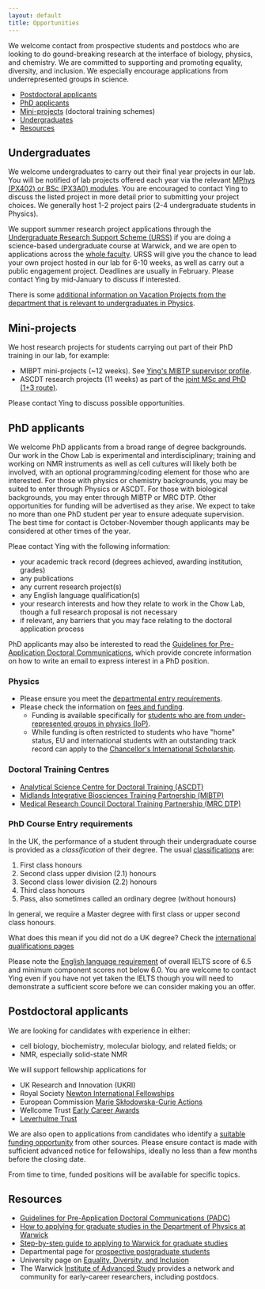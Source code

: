 ```yaml
---
layout: default
title: Opportunities
---
```


We welcome contact from prospective students and postdocs who are looking to do gound-breaking research at the interface of biology, physics, and chemistry. We are committed to supporting and promoting equality, diversity, and inclusion. We especially encourage applications from underrepresented groups in science.

- [Postdoctoral applicants](#postdoctoral-applicants)
- [PhD applicants](#phd-applicants)
- [Mini-projects](#mini-projects) (doctoral training schemes)
- [Undergraduates](#undergraduates)
- [Resources](#resources)

## Undergraduates

We welcome undergraduates to carry out their final year projects in our lab. You will be notified of lab projects offered each year via the relevant [MPhys (PX402) or BSc (PX3A0) modules](https://warwick.ac.uk/fac/sci/physics/current/teach/modules/). You are encouraged to contact Ying to discuss the listed project in more detail prior to submitting your project choices. We generally host 1-2 project pairs (2-4 undergraduate students in Physics).

We support summer research project applications through the [Undergraduate Research Support Scheme (URSS)](https://warwick.ac.uk/services/skills/urss/) if you are doing a science-based undergraduate course at Warwick, and we are open to applications across the [whole faculty](https://warwick.ac.uk/fac/sci/). URSS will give you the chance to lead your own project hosted in our lab for 6-10 weeks, as well as carry out a public engagement project. Deadlines are usually in February. Please contact Ying by mid-January to discuss if interested.

There is some [additional information on Vacation Projects from the department that is relevant to undergraduates in Physics](https://warwick.ac.uk/fac/sci/physics/current/teach/general/vac/).

## Mini-projects

We host research projects for students carrying out part of their PhD training in our lab, for example:
 - MIBPT mini-projects (~12 weeks). See [Ying's MIBTP supervisor profile](https://warwick.ac.uk/fac/cross_fac/mibtp/phd/supervisors/wchow).
 - ASCDT research projects (11 weeks) as part of the [joint MSc and PhD (1+3 route)](https://warwick.ac.uk/fac/sci/as/study/msc/).

Please contact Ying to discuss possible opportunities.

## PhD applicants

We welcome PhD applicants from a broad range of degree backgrounds. Our work in the Chow Lab is experimental and interdisciplinary; training and working on NMR instruments as well as cell cultures will likely both be involved, with an optional programming/coding element for those who are interested. For those with physics or chemistry backgrounds, you may be suited to enter through Physics or ASCDT. For those with biological backgrounds, you may enter through MIBTP or MRC DTP. Other opportunities for funding will be advertised as they arise. We expect to take no more than one PhD student per year to ensure adequate supervision. The best time for contact is October-November though applicants may be considered at other times of the year.

Pleae contact Ying with the following information:
- your academic track record (degrees achieved, awarding institution, grades)
- any publications
- any current research project(s)
- any English language qualification(s)
- your research interests and how they relate to work in the Chow Lab, though a full research proposal is not necessary
- if relevant, any barriers that you may face relating to the doctoral application process

PhD applicants may also be interested to read the [Guidelines for Pre-Application Doctoral Communications](https://wrap.warwick.ac.uk/179604/1/WRAP-importance-pre-application-doctoral-communications-applicants-project-briefing-2023.pdf), which provide concrete information on how to write an email to express interest in a PhD position.

### Physics
- Please ensure you meet the [departmental entry requirements](https://warwick.ac.uk/fac/sci/physics/admissions/postgraduate/phdormsc/).
- Please check the information on [fees and funding](https://warwick.ac.uk/fac/sci/physics/admissions/postgraduate/phd/eligibility).
    - Funding is available specifically for [students who are from under-represented groups in physics (IoP)](https://www.iop.org/about/support-grants/bell-burnell-fund).
    - While funding is often restricted to students who have "home" status, EU and international students with an outstanding track record can apply to the [Chancellor's International Scholarship](https://warwick.ac.uk/services/dc/schols_fund/scholarships_and_funding/chancellors_int).

### Doctoral Training Centres
- [Analytical Science Centre for Doctoral Training (ASCDT)](https://warwick.ac.uk/fac/sci/as/)
- [Midlands Integrative Biosciences Training Partnership (MIBTP)](https://warwick.ac.uk/fac/cross_fac/mibtp/)
- [Medical Research Council Doctoral Training Partnership (MRC DTP)](https://warwick.ac.uk/fac/sci/med/study/mrcdtp)

### PhD Course Entry requirements
In the UK, the performance of a student through their undergraduate course is provided as a *classification* of their degree. The usual [classifications](https://warwick.ac.uk/services/aro/dar/quality/categories/examinations/conventions/ug13/) are:
1. First class honours
2. Second class upper division (2.1) honours
3. Second class lower division (2.2) honours
4. Third class honours
5. Pass, also sometimes called an ordinary degree (without honours)

In general, we require a Master degree with first class or upper second class honours.

What does this mean if you did not do a UK degree?
Check the [international qualifications pages](https://warwick.ac.uk/study/international/admissions/entry-requirements)

Please note the [English language requirement](https://warwick.ac.uk/study/postgraduate/apply/english/) of overall IELTS score of 6.5 and minimum component scores not below 6.0. You are welcome to contact Ying even if you have not yet taken the IELTS though you will need to demonstrate a sufficient score before we can consider making you an offer.

## Postdoctoral applicants
We are looking for candidates with experience in either:
  - cell biology, biochemistry, molecular biology, and related fields; or
  - NMR, especially solid-state NMR

We will support fellowship applications for
- UK Research and Innovation (UKRI)
- Royal Society [Newton International Fellowships](https://royalsociety.org/grants-schemes-awards/grants/newton-international/)
- European Commission [Marie Skłodowska-Curie Actions](https://marie-sklodowska-curie-actions.ec.europa.eu/actions/postdoctoral-fellowships)
- Wellcome Trust [Early Career Awards](https://wellcome.org/grant-funding/schemes/early-career-awards)
- [Leverhulme Trust](https://www.leverhulme.ac.uk/early-career-fellowships)

We are also open to applications from candidates who identify a [suitable funding opportunity](https://ecrcentral.org/fundings) from other sources. Please ensure contact is made with sufficient advanced notice for fellowships, ideally no less than a few months before the closing date.

From time to time, funded positions will be available for specific topics.


## Resources

- [Guidelines for Pre-Application Doctoral Communications (PADC)](https://wrap.warwick.ac.uk/179604/1/WRAP-importance-pre-application-doctoral-communications-applicants-project-briefing-2023.pdf)
- [How to applying for graduate studies in the Department of Physics at Warwick](https://warwick.ac.uk/fac/sci/physics/admissions/postgraduate/resourcesforapplicants/)
- [Step-by-step guide to applying to Warwick for graduate studies](https://warwick.ac.uk/study/postgraduate/apply/research/)
- Departmental page for [prospective postgraduate students](https://warwick.ac.uk/fac/sci/physics/admissions/postgraduate/)
- University page on [Equality, Diversity, and Inclusion](https://warwick.ac.uk/services/equalops/)
- The Warwick [Institute of Advanced Study](https://warwick.ac.uk/fac/cross_fac/ias/postdocs/) provides a network and community for early-career researchers, including postdocs.

